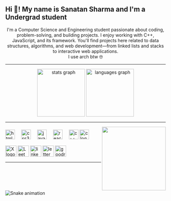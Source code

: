 <h2 align="left">Hi 👋! My name is Sanatan Sharma and I'm a Undergrad student</h2>
<p align = "center">I'm a Computer Science and Engineering student  passionate about coding, problem-solving, and building projects. I enjoy working with C++, JavaScript, and its framework. You'll find projects here related to data structures, algorithms, and web development—from linked lists and stacks to interactive web applications.
  <br>
I use arch btw 🤓
</p>

<hr>


<div align="center">
  <img src="https://github-readme-stats.vercel.app/api?username=sanatan-dive&hide_title=false&hide_rank=false&show_icons=true&include_all_commits=true&count_private=true&disable_animations=false&theme=dracula&locale=en&hide_border=false" height="150" alt="stats graph"  />
  <img src="https://github-readme-stats.vercel.app/api/top-langs?username=sanatan-dive&locale=en&hide_title=false&layout=compact&card_width=320&langs_count=5&theme=dracula&hide_border=false" height="150" alt="languages graph"  />
</div>


<hr>

<img align="right" height="200" width = "200" src="https://media.tenor.com/S61VCO73mOAAAAAj/linux-tux.gif"  />

###

<div align="left">
    <img src="https://cdn.jsdelivr.net/gh/devicons/devicon/icons/html5/html5-original.svg" height="30" alt="html5 logo"  />
  <img width="12" />
  <img src="https://cdn.jsdelivr.net/gh/devicons/devicon/icons/css3/css3-original.svg" height="30" alt="css3 logo"  />
  <img width="12" />
  <img src="https://cdn.jsdelivr.net/gh/devicons/devicon/icons/javascript/javascript-original.svg" height="30" alt="javascript logo"  />
  <img width="12" />
  <img src="https://cdn.jsdelivr.net/gh/devicons/devicon/icons/react/react-original.svg" height="30" alt="react logo"  />
  <img width="12" />
  <img src="https://cdn.jsdelivr.net/gh/devicons/devicon/icons/cplusplus/cplusplus-original.svg" height="30" alt="c++ logo"  />
    <img src="https://cdn.jsdelivr.net/gh/devicons/devicon/icons/c/c-original.svg" height="30" alt="c logo"  />
  <img width="12" />
</div>
<br>


<div align="left">
 <a href="https://x.com/Sanatan_dive" target="_blank"> <img src="https://img.shields.io/static/v1?message=X&logo=x&label=&color=000000&logoColor=white&labelColor=&style=for-the-badge" height="35" alt="X logo" /></a>
  <a href="https://leetcode.com/Sanatan_dive/" target="_blank"> <img src="https://img.shields.io/static/v1?message=LeetCode&logo=leetcode&label=&color=FFA116&logoColor=white&labelColor=&style=for-the-badge" height="35" alt="LeetCode logo" /></a>
<!--  <a href="https://x.com/Sanatan_dive" target="_blank"> <img src="https://img.shields.io/static/v1?message=YouTube&logo=youtube&label=&color=FF0000&logoColor=white&labelColor=&style=for-the-badge" height="35" alt="youtube logo" /></a> -->
 <a href="https://www.linkedin.com/in/sanatan-sharma-637605266/" target="_blank"> <img src="https://img.shields.io/static/v1?message=LinkedIn&logo=linkedin&label=&color=0077B5&logoColor=white&labelColor=&style=for-the-badge" height="35" alt="linkedin logo" /></a>
 <a href="https://letterboxd.com/Sanatan_dive/" target="_blank"> <img src="https://img.shields.io/static/v1?message=Letterboxd&logo=letterboxd&label=&color=00D735&logoColor=white&labelColor=&style=for-the-badge" height="35" alt="letterboxd logo" /></a>
 <a href="https://www.goodreads.com/user/show/157756772-sanatansharma" target="_blank"> <img src="https://img.shields.io/static/v1?message=GoodReads&logo=goodreads&label=&color=382110&logoColor=white&labelColor=&style=for-the-badge" height="35" alt="goodreads logo" />
</a>
</div>


<hr>

<br clear="both">

<img src="https://raw.githubusercontent.com/sanatan-dive/sanatan-dive/refs/heads/main/.github/workflows/snake.yml" alt="Snake animation" />

###
